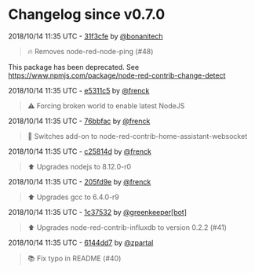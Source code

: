 # Changelog since v0.7.0

2018/10/14 11:35 UTC - [31f3cfe](https://github.com/hassio-addons/addon-node-red/commit/31f3cfe7f149f903c1cd46470010b2cfce02f2f5) by [@bonanitech](https://github.com/bonanitech)
> :fire: Removes node-red-node-ping (#48)

This package has been deprecated. See https://www.npmjs.com/package/node-red-contrib-change-detect 

2018/10/14 11:35 UTC - [e5311c5](https://github.com/hassio-addons/addon-node-red/commit/e5311c5bd1f15e4f811b87487b94416f615a7cb1) by [@frenck](https://github.com/frenck)
> :warning: Forcing broken world to enable latest NodeJS 

2018/10/14 11:35 UTC - [76bbfac](https://github.com/hassio-addons/addon-node-red/commit/76bbfac085dab23e8e7651e353802f91458df37e) by [@frenck](https://github.com/frenck)
> :tractor: Switches add-on to node-red-contrib-home-assistant-websocket 

2018/10/14 11:35 UTC - [c25814d](https://github.com/hassio-addons/addon-node-red/commit/c25814d3b627a1bb4f787d40cd012a984c470db0) by [@frenck](https://github.com/frenck)
> :arrow_up: Upgrades nodejs to 8.12.0-r0 

2018/10/14 11:35 UTC - [205fd9e](https://github.com/hassio-addons/addon-node-red/commit/205fd9e17f4d8baf773c511ea07f8b1b4067b159) by [@frenck](https://github.com/frenck)
> :arrow_up: Upgrades gcc to 6.4.0-r9 

2018/10/14 11:35 UTC - [1c37532](https://github.com/hassio-addons/addon-node-red/commit/1c37532b02fde5517caddba5edabb89c2bd9919f) by [@greenkeeper[bot]](https://github.com/apps/greenkeeper)
> :arrow_up: Upgrades node-red-contrib-influxdb to version 0.2.2 (#41) 

2018/10/14 11:35 UTC - [6144dd7](https://github.com/hassio-addons/addon-node-red/commit/6144dd77185e0f04aa676803c4518171c0db5be7) by [@zpartal](https://github.com/zpartal)
> :books: Fix typo in README (#40) 


